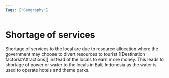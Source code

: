 ```yaml
---
Tags: ["Geography"]
---
```

# Shortage of services
Shortage of services to the local are due to resource allocation where the government may choose to divert resources to tourist [[Destination factors#Attractions]] instead of the locals to earn more money.
This leads to shortage of power or water to the locals in Bali, Indonesia as the water is used to operate hotels and theme parks.